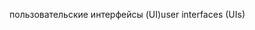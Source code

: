 <span data-ttu-id="a82ba-101">пользовательские интерфейсы (UI)</span><span class="sxs-lookup"><span data-stu-id="a82ba-101">user interfaces (UIs)</span></span>